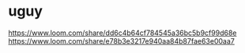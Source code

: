 # uguy
https://www.loom.com/share/dd6c4b64cf784545a36bc5b9cf99d68e
https://www.loom.com/share/e78b3e3217e940aa84b87fae63e00aa7
